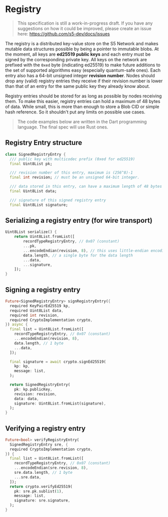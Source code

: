 # Registry

> This specification is still a work-in-progress draft. If you have any suggestions on how it could be improved, please create an issue here: https://github.com/s5-dev/docs/issues

The registry is a distributed key-value store on the S5 Network and makes mutable data structures possible by being a pointer to immutable blobs. At the moment, all keys are **ed25519 public keys** and each entry must be signed by the corresponding private key. All keys on the network are prefixed with the `0xed` byte (indicating ed25519) to make future additions to the set of supported algorithms easy (especially quantum-safe ones). Each entry also has a 64-bit unsigned integer **revision number**. Nodes should drop any (valid) registry entries they receive if their revision number is lower than that of an entry for the same public key they already know about.

Registry entries should be stored for as long as possible by nodes receiving them. To make this easier, registry entries can hold a maximum of 48 bytes of data. While small, this is more than enough to store a Blob CID or simple hash reference. So it shouldn't put any limits on possible use cases.

> The code examples below are written in the Dart programming language. The final spec will use Rust ones.

## Registry Entry structure

```dart
class SignedRegistryEntry {
  /// public key with multicodec prefix (0xed for ed25519)
  final Uint8List pk;

  /// revision number of this entry, maximum is (256^8)-1
  final int revision; // must be an unsigned 64-bit integer.

  /// data stored in this entry, can have a maximum length of 48 bytes
  final Uint8List data;

  /// signature of this signed registry entry
  final Uint8List signature;
```

## Serializing a registry entry (for wire transport)

```dart
Uint8List serialize() {
    return Uint8List.fromList([
        recordTypeRegistryEntry, // 0x07 (constant)
        ...pk,
        ...encodeEndian(revision, 8), // this uses little-endian encoding
        data.length, // a single byte for the data length
        ...data,
        ...signature,
    ]);
}
```

## Signing a registry entry

```dart
Future<SignedRegistryEntry> signRegistryEntry({
  required KeyPairEd25519 kp,
  required Uint8List data,
  required int revision,
  required CryptoImplementation crypto,
}) async {
  final list = Uint8List.fromList([
    recordTypeRegistryEntry, // 0x07 (constant)
    ...encodeEndian(revision, 8),
    data.length, // 1 byte
    ...data,
  ]);

  final signature = await crypto.signEd25519(
    kp: kp,
    message: list,
  );

  return SignedRegistryEntry(
    pk: kp.publicKey,
    revision: revision,
    data: data,
    signature: Uint8List.fromList(signature),
  );
}
```

## Verifying a registry entry

```dart
Future<bool> verifyRegistryEntry(
  SignedRegistryEntry sre, {
  required CryptoImplementation crypto,
}) {
  final list = Uint8List.fromList([
    recordTypeRegistryEntry, // 0x07 (constant)
    ...encodeEndian(sre.revision, 8),
    sre.data.length, // 1 byte
    ...sre.data,
  ]);
  return crypto.verifyEd25519(
    pk: sre.pk.sublist(1),
    message: list,
    signature: sre.signature,
  );
}
```

